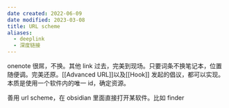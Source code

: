 ```yaml
---
date created: 2022-06-09
date modified: 2023-03-08
title: URL scheme
aliases:
  - deeplink
  - 深度链接
---
```


onenote 很屌，不换。其他 link 过去，完美到现场。只要词条不换笔记本，位置随便调。完美还原。[[Advanced URL]]以及[[Hook]] 发起的倡议，都可以实现。本质是使用一个软件内的唯一 id，确定资源。

善用 url scheme，在 obsidian 里面直接打开某软件。比如 finder

